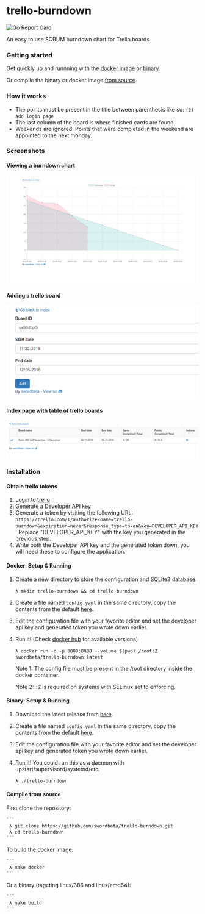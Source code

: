 # trello-burndown
[![Go Report Card](https://goreportcard.com/badge/github.com/swordbeta/trello-burndown)](https://goreportcard.com/report/github.com/swordbeta/trello-burndown)

An easy to use SCRUM burndown chart for Trello boards.

### Getting started
Get quickly up and runnning with the [docker image](#docker-setup--running) or [binary](#binary-setup--running).

Or compile the binary or docker image [from source](#compile-from-source).

### How it works

- The points must be present in the title between parenthesis like so: `(2) Add login page`
- The last column of the board is where finished cards are found.
- Weekends are ignored. Points that were completed in the weekend are appointed to the next monday.

### Screenshots

#### Viewing a burndown chart
![view](screenshots/view.png)

#### Adding a trello board
![add](screenshots/add.png)

#### Index page with table of trello boards
![index](screenshots/index.png)

### Installation

#### Obtain trello tokens
1. Login to [trello](https://trello.com)
2. [Generate a Developer API key](https://trello.com/app-key)
3. Generate a token by visiting the following URL:
`https://trello.com/1/authorize?name=trello-burndown&expiration=never&response_type=token&key=DEVELOPER_API_KEY`.
Replace "DEVELOPER_API_KEY" with the key you generated in the previous step.
4. Write both the Developer API key and the generated token down, you will need these to configure the application.

#### Docker: Setup & Running
1. Create a new directory to store the configuration and SQLite3 database.

    ```
    λ mkdir trello-burndown && cd trello-burndown
    ```

2. Create a file named `config.yaml` in the same directory, copy the contents from the default [here](https://github.com/swordbeta/trello-burndown/blob/master/config.yaml.default).
3. Edit the configuration file with your favorite editor and set the developer api key and generated token you wrote down earlier.
4. Run it! (Check [docker hub](https://hub.docker.com/r/swordbeta/trello-burndown/tags/) for available versions)

    ```
    λ docker run -d -p 8080:8080 --volume $(pwd):/root:Z swordbeta/trello-burndown:latest
    ```
    
    Note 1: The config file must be present in the /root directory inside the docker container.

    Note 2: `:Z` is required on systems with SELinux set to enforcing. 

#### Binary: Setup & Running
1. Download the latest release from [here](https://github.com/swordbeta/trello-burndown/releases).
2. Create a file named `config.yaml` in the same directory, copy the contents from the default [here](https://github.com/swordbeta/trello-burndown/blob/master/config.yaml.default).
3. Edit the configuration file with your favorite editor and set the developer api key and generated token you wrote down earlier.
4. Run it! You could run this as a daemon with upstart/supervisord/systemd/etc.

    ```
    λ ./trello-burndown
    ```
    
#### Compile from source
First clone the repository:

    ```
     λ git clone https://github.com/swordbeta/trello-burndown.git
     λ cd trello-burndown
    ```

To build the docker image:

    ```
     λ make docker
    ```

Or a binary (tageting linux/386 and linux/amd64):

    ```
     λ make build
    ```
